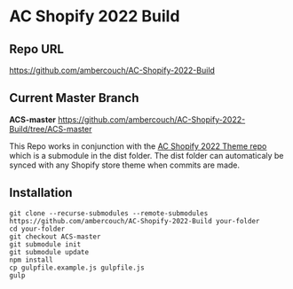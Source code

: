 # AC Shopify 2022 Build

## Repo URL
https://github.com/ambercouch/AC-Shopify-2022-Build

## Current Master Branch

**ACS-master**
https://github.com/ambercouch/AC-Shopify-2022-Build/tree/ACS-master

This Repo works in conjunction with the [AC Shopify 2022 Theme repo](https://github.com/ambercouch/AC-Shopify-2022-Theme) which is a submodule in the dist folder. The dist folder can automaticaly be synced with any Shopify store theme when commits are made.

## Installation

```
git clone --recurse-submodules --remote-submodules https://github.com/ambercouch/AC-Shopify-2022-Build your-folder
cd your-folder
git checkout ACS-master
git submodule init 
git submodule update
npm install
cp gulpfile.example.js gulpfile.js
gulp
```
